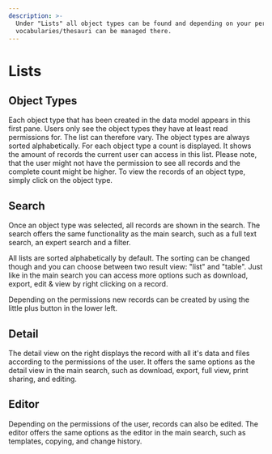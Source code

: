 ```yaml
---
description: >-
  Under "Lists" all object types can be found and depending on your permissions,
  vocabularies/thesauri can be managed there.
---
```


# Lists

## Object Types

Each object type that has been created in the data model appears in this first pane. Users only see the object types they have at least read permissions for. The list can therefore vary. The object types are always sorted alphabetically. For each object type a count is displayed. It shows the amount of records the current user can access in this list. Please note, that the user might not have the permission to see all records and the complete count might be higher. To view the records of an object type, simply click on the object type.



## Search

Once an object type was selected, all records are shown in the search. The search offers the same functionality as the main search, such as a full text search, an expert search and a filter.&#x20;

All lists are sorted alphabetically by default. The sorting can be changed though and you can choose between two result view: "list" and "table". Just like in the main search you can access more options such as download, export, edit & view by right clicking on a record.

Depending on the permissions new records can be created by using the little plus button in the lower left.



## Detail

The detail view on the right displays the record with all it's data and files according to the permissions of the user. It offers the same options as the detail view in the main search, such as download, export, full view, print sharing, and editing.



## Editor

Depending on the permissions of the user, records can also be edited. The editor offers the same options as the editor in the main search, such as templates, copying, and change history.
